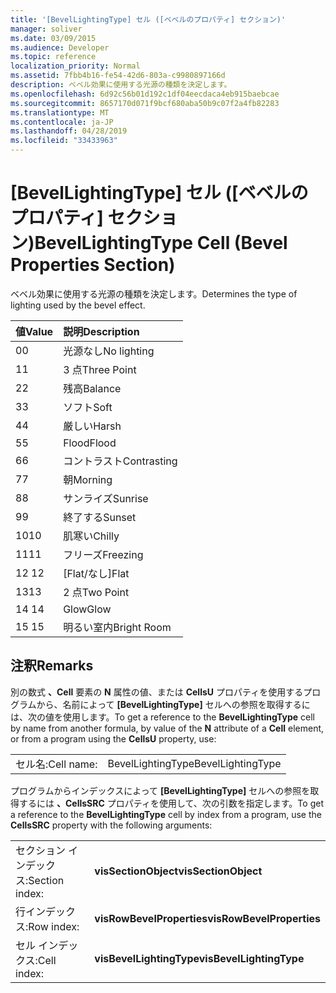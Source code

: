 ```yaml
---
title: '[BevelLightingType] セル ([ベベルのプロパティ] セクション)'
manager: soliver
ms.date: 03/09/2015
ms.audience: Developer
ms.topic: reference
localization_priority: Normal
ms.assetid: 7fbb4b16-fe54-42d6-803a-c9980897166d
description: ベベル効果に使用する光源の種類を決定します。
ms.openlocfilehash: 6d92c56b01d192c1df04eecdaca4eb915baebcae
ms.sourcegitcommit: 8657170d071f9bcf680aba50b9c07f2a4fb82283
ms.translationtype: MT
ms.contentlocale: ja-JP
ms.lasthandoff: 04/28/2019
ms.locfileid: "33433963"
---
```

# <a name="bevellightingtype-cell-bevel-properties-section"></a><span data-ttu-id="4ae78-103">[BevelLightingType] セル ([ベベルのプロパティ] セクション)</span><span class="sxs-lookup"><span data-stu-id="4ae78-103">BevelLightingType Cell (Bevel Properties Section)</span></span>

<span data-ttu-id="4ae78-104">ベベル効果に使用する光源の種類を決定します。</span><span class="sxs-lookup"><span data-stu-id="4ae78-104">Determines the type of lighting used by the bevel effect.</span></span>
  
|<span data-ttu-id="4ae78-105">**値**</span><span class="sxs-lookup"><span data-stu-id="4ae78-105">**Value**</span></span>|<span data-ttu-id="4ae78-106">**説明**</span><span class="sxs-lookup"><span data-stu-id="4ae78-106">**Description**</span></span>|
|:-----|:-----|
|<span data-ttu-id="4ae78-107">0</span><span class="sxs-lookup"><span data-stu-id="4ae78-107">0</span></span>  <br/> |<span data-ttu-id="4ae78-108">光源なし</span><span class="sxs-lookup"><span data-stu-id="4ae78-108">No lighting</span></span>  <br/> |
|<span data-ttu-id="4ae78-109">1</span><span class="sxs-lookup"><span data-stu-id="4ae78-109">1</span></span>  <br/> |<span data-ttu-id="4ae78-110">3 点</span><span class="sxs-lookup"><span data-stu-id="4ae78-110">Three Point</span></span>  <br/> |
|<span data-ttu-id="4ae78-111">2</span><span class="sxs-lookup"><span data-stu-id="4ae78-111">2</span></span>  <br/> |<span data-ttu-id="4ae78-112">残高</span><span class="sxs-lookup"><span data-stu-id="4ae78-112">Balance</span></span>  <br/> |
|<span data-ttu-id="4ae78-113">3</span><span class="sxs-lookup"><span data-stu-id="4ae78-113">3</span></span>  <br/> |<span data-ttu-id="4ae78-114">ソフト</span><span class="sxs-lookup"><span data-stu-id="4ae78-114">Soft</span></span>  <br/> |
|<span data-ttu-id="4ae78-115">4</span><span class="sxs-lookup"><span data-stu-id="4ae78-115">4</span></span>  <br/> |<span data-ttu-id="4ae78-116">厳しい</span><span class="sxs-lookup"><span data-stu-id="4ae78-116">Harsh</span></span>  <br/> |
|<span data-ttu-id="4ae78-117">5</span><span class="sxs-lookup"><span data-stu-id="4ae78-117">5</span></span>  <br/> |<span data-ttu-id="4ae78-118">Flood</span><span class="sxs-lookup"><span data-stu-id="4ae78-118">Flood</span></span>  <br/> |
|<span data-ttu-id="4ae78-119">6</span><span class="sxs-lookup"><span data-stu-id="4ae78-119">6</span></span>  <br/> |<span data-ttu-id="4ae78-120">コントラスト</span><span class="sxs-lookup"><span data-stu-id="4ae78-120">Contrasting</span></span>  <br/> |
|<span data-ttu-id="4ae78-121">7</span><span class="sxs-lookup"><span data-stu-id="4ae78-121">7</span></span>  <br/> |<span data-ttu-id="4ae78-122">朝</span><span class="sxs-lookup"><span data-stu-id="4ae78-122">Morning</span></span>  <br/> |
|<span data-ttu-id="4ae78-123">8</span><span class="sxs-lookup"><span data-stu-id="4ae78-123">8</span></span>  <br/> |<span data-ttu-id="4ae78-124">サンライズ</span><span class="sxs-lookup"><span data-stu-id="4ae78-124">Sunrise</span></span>  <br/> |
|<span data-ttu-id="4ae78-125">9</span><span class="sxs-lookup"><span data-stu-id="4ae78-125">9</span></span>  <br/> |<span data-ttu-id="4ae78-126">終了する</span><span class="sxs-lookup"><span data-stu-id="4ae78-126">Sunset</span></span>  <br/> |
|<span data-ttu-id="4ae78-127">10</span><span class="sxs-lookup"><span data-stu-id="4ae78-127">10</span></span>  <br/> |<span data-ttu-id="4ae78-128">肌寒い</span><span class="sxs-lookup"><span data-stu-id="4ae78-128">Chilly</span></span>  <br/> |
|<span data-ttu-id="4ae78-129">11</span><span class="sxs-lookup"><span data-stu-id="4ae78-129">11</span></span>  <br/> |<span data-ttu-id="4ae78-130">フリーズ</span><span class="sxs-lookup"><span data-stu-id="4ae78-130">Freezing</span></span>  <br/> |
|<span data-ttu-id="4ae78-131">12 </span><span class="sxs-lookup"><span data-stu-id="4ae78-131">12</span></span>  <br/> |<span data-ttu-id="4ae78-132">[Flat/なし]</span><span class="sxs-lookup"><span data-stu-id="4ae78-132">Flat</span></span>  <br/> |
|<span data-ttu-id="4ae78-133">13</span><span class="sxs-lookup"><span data-stu-id="4ae78-133">13</span></span>  <br/> |<span data-ttu-id="4ae78-134">2 点</span><span class="sxs-lookup"><span data-stu-id="4ae78-134">Two Point</span></span>  <br/> |
|<span data-ttu-id="4ae78-135">14 </span><span class="sxs-lookup"><span data-stu-id="4ae78-135">14</span></span>  <br/> |<span data-ttu-id="4ae78-136">Glow</span><span class="sxs-lookup"><span data-stu-id="4ae78-136">Glow</span></span>  <br/> |
|<span data-ttu-id="4ae78-137">15 </span><span class="sxs-lookup"><span data-stu-id="4ae78-137">15</span></span>  <br/> |<span data-ttu-id="4ae78-138">明るい室内</span><span class="sxs-lookup"><span data-stu-id="4ae78-138">Bright Room</span></span>  <br/> |
   
## <a name="remarks"></a><span data-ttu-id="4ae78-139">注釈</span><span class="sxs-lookup"><span data-stu-id="4ae78-139">Remarks</span></span>

<span data-ttu-id="4ae78-140">別の数式 **、Cell** 要素の **N** 属性の値、または **CellsU** プロパティを使用するプログラムから、名前によって **[BevelLightingType]** セルへの参照を取得するには、次の値を使用します。</span><span class="sxs-lookup"><span data-stu-id="4ae78-140">To get a reference to the **BevelLightingType** cell by name from another formula, by value of the **N** attribute of a **Cell** element, or from a program using the **CellsU** property, use:</span></span> 
  
|||
|:-----|:-----|
|<span data-ttu-id="4ae78-141">セル名:</span><span class="sxs-lookup"><span data-stu-id="4ae78-141">Cell name:</span></span>  <br/> |<span data-ttu-id="4ae78-142">BevelLightingType</span><span class="sxs-lookup"><span data-stu-id="4ae78-142">BevelLightingType</span></span>  <br/> |
   
<span data-ttu-id="4ae78-143">プログラムからインデックスによって **[BevelLightingType]** セルへの参照を取得するには **、CellsSRC** プロパティを使用して、次の引数を指定します。</span><span class="sxs-lookup"><span data-stu-id="4ae78-143">To get a reference to the **BevelLightingType** cell by index from a program, use the **CellsSRC** property with the following arguments:</span></span> 
  
|||
|:-----|:-----|
|<span data-ttu-id="4ae78-144">セクション インデックス:</span><span class="sxs-lookup"><span data-stu-id="4ae78-144">Section index:</span></span>  <br/> |<span data-ttu-id="4ae78-145">**visSectionObject**</span><span class="sxs-lookup"><span data-stu-id="4ae78-145">**visSectionObject**</span></span> <br/> |
|<span data-ttu-id="4ae78-146">行インデックス:</span><span class="sxs-lookup"><span data-stu-id="4ae78-146">Row index:</span></span>  <br/> |<span data-ttu-id="4ae78-147">**visRowBevelProperties**</span><span class="sxs-lookup"><span data-stu-id="4ae78-147">**visRowBevelProperties**</span></span> <br/> |
|<span data-ttu-id="4ae78-148">セル インデックス:</span><span class="sxs-lookup"><span data-stu-id="4ae78-148">Cell index:</span></span>  <br/> |<span data-ttu-id="4ae78-149">**visBevelLightingType**</span><span class="sxs-lookup"><span data-stu-id="4ae78-149">**visBevelLightingType**</span></span> <br/> |
   


